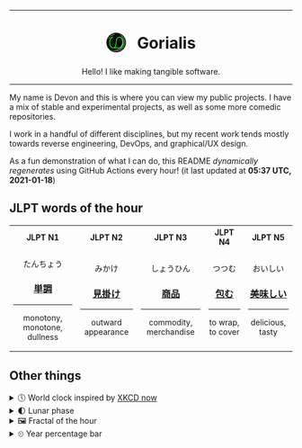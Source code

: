 ***

<h1 align="center">
<sub>
    <img src="readme/resources/avatar.png" height="36">
</sub>
&nbsp;
Gorialis
</h1>
<p align="center">
Hello! I like making tangible software.
</p>

***

My name is Devon and this is where you can view my public projects. I have a mix of stable and experimental projects, as well as some more comedic repositories.

I work in a handful of different disciplines, but my recent work tends mostly towards reverse engineering, DevOps, and graphical/UX design.

As a fun demonstration of what I can do, this README *dynamically regenerates* using GitHub Actions every hour! (it last updated at **05:37 UTC, 2021-01-18**)

<h2>JLPT words of the hour</h2>
<table>
    <tr>
        <th>JLPT N1</th>
        <th>JLPT N2</th>
        <th>JLPT N3</th>
        <th>JLPT N4</th>
        <th>JLPT N5</th>
    </tr>
    <tr>
        <td>
            <p align="center">たんちょう</p>
            <h3 align="center"><b><a href="https://jisho.org/search/%E5%8D%98%E8%AA%BF">単調</a></b></h3>
            <hr>
            <p align="center">monotony,<wbr> monotone,<wbr> dullness</p>
        </td>
        <td>
            <p align="center">みかけ</p>
            <h3 align="center"><b><a href="https://jisho.org/search/%E8%A6%8B%E6%8E%9B%E3%81%91">見掛け</a></b></h3>
            <hr>
            <p align="center">outward appearance</p>
        </td>
        <td>
            <p align="center">しょうひん</p>
            <h3 align="center"><b><a href="https://jisho.org/search/%E5%95%86%E5%93%81">商品</a></b></h3>
            <hr>
            <p align="center">commodity,<wbr> merchandise</p>
        </td>
        <td>
            <p align="center">つつむ</p>
            <h3 align="center"><b><a href="https://jisho.org/search/%E5%8C%85%E3%82%80">包む</a></b></h3>
            <hr>
            <p align="center">to wrap,<wbr> to cover</p>
        </td>
        <td>
            <p align="center">おいしい</p>
            <h3 align="center"><b><a href="https://jisho.org/search/%E7%BE%8E%E5%91%B3%E3%81%97%E3%81%84">美味しい</a></b></h3>
            <hr>
            <p align="center">delicious,<wbr> tasty</p>
        </td>
    </tr>
</table>

<h2>Other things</h2>
<details>
<summary>🕔  World clock inspired by <a href="https://xkcd.com/now">XKCD now</a></summary>

> <img src="generated/now.png" width="512">

</details>
<details>
<summary>🌓 Lunar phase</summary>

The moon is approximately 19.06% through its phase (First Quarter).

</details>
<details>
<summary>&#x1f5bc; Fractal of the hour</summary>

> <img src="generated/fractal.png" width="512">

</details>
<details>
<summary>&#x23f2; Year percentage bar</summary>
<pre><code>2021 [▁▁▁▁▁▁▁▁▁▁▁▁▁▁▁▁▁▁▁▁] 4.72%</code></pre>
</details>

